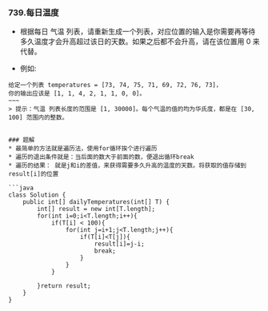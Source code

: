### 739.每日温度
* 根据每日 气温 列表，请重新生成一个列表，对应位置的输入是你需要再等待多久温度才会升高超过该日的天数。如果之后都不会升高，请在该位置用 0 来代替。

* 例如:
```
给定一个列表 temperatures = [73, 74, 75, 71, 69, 72, 76, 73]，
你的输出应该是 [1, 1, 4, 2, 1, 1, 0, 0]。
~~~
> 提示：气温 列表长度的范围是 [1, 30000]。每个气温的值的均为华氏度，都是在 [30, 100] 范围内的整数。


### 题解
* 最简单的方法就是遍历法，使用for循环挨个进行遍历
* 遍历的退出条件就是：当后面的数大于前面的数，便退出循环break
* 遍历的结果： 就是j和i的差值，来获得需要多久升高的温度的天数。将获取的值存储到result[i]的位置

```java
class Solution {
    public int[] dailyTemperatures(int[] T) {
        int[] result = new int[T.length];
        for(int i=0;i<T.length;i++){
            if(T[i] < 100){
                for(int j=i+1;j<T.length;j++){
                    if(T[i]<T[j]){
                        result[i]=j-i;
                        break;
                    }
                }
            }

        }return result;        
    }
}
```
